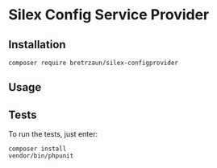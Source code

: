 # Silex Config Service Provider


## Installation

```
composer require bretrzaun/silex-configprovider
```

## Usage


## Tests

To run the tests, just enter:

```
composer install
vendor/bin/phpunit
```
